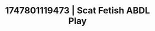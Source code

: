 ---
categories:
- Dirty inner voice
- Softcore narrative
- Gymnastics
- Erotic friction
- Hog tying
image: /assets/images/1747801119473.jpg
layout: post
seo:
  description: Featured content with exclusive Scat Fetish, ABDL Play. HD images available.
  keywords: Scat Fetish, ABDL Play
  og_image: /assets/images/1747801119473.jpg
  schema_type: VisualArtwork
tags:
- '#1747801119473'
- ABDL Play
- Scat Fetish
title: 1747801119473 | Scat Fetish ABDL Play
---